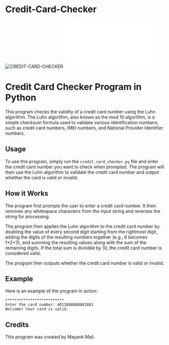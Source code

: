# Credit-Card-Checker
![CREDIT-CARD-CHECKER](PASSWORD_WEEK.png)
![CREDIT-CARD-CHECKER](invalid-card-number.pdf)

# Credit Card Checker Program in Python

This program checks the validity of a credit card number using the Luhn algorithm. The Luhn algorithm, also known as the mod 10 algorithm, is a simple checksum formula used to validate various identification numbers, such as credit card numbers, IMEI numbers, and National Provider Identifier numbers.

## Usage

To use this program, simply run the `credit_card_checker.py` file and enter the credit card number you want to check when prompted. The program will then use the Luhn algorithm to validate the credit card number and output whether the card is valid or invalid.

## How it Works

The program first prompts the user to enter a credit card number. It then removes any whitespace characters from the input string and reverses the string for processing.

The program then applies the Luhn algorithm to the credit card number by doubling the value of every second digit starting from the rightmost digit, adding the digits of the resulting numbers together (e.g., 6 becomes 1+2+3), and summing the resulting values along with the sum of the remaining digits. If the total sum is divisible by 10, the credit card number is considered valid.

The program then outputs whether the credit card number is valid or invalid.

## Example

Here is an example of the program in action:

```
**************************
Enter the card number: 4012888888881881
Welcome! Your card is valid.
```

## Credits

This program was created by Mayank Mali.
